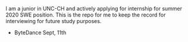 I am a junior in UNC-CH and actively applying for internship for summer 2020 SWE position. This is the repo for me to keep the record for interviewing for future study purposes.

- ByteDance Sept, 11th
